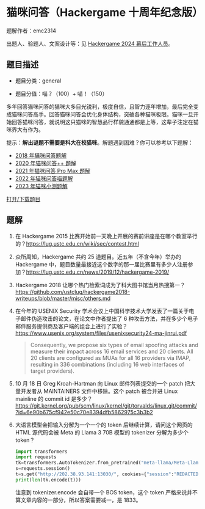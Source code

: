 # 猫咪问答（Hackergame 十周年纪念版）

题解作者：emc2314

出题人、验题人、文案设计等：见 [Hackergame 2024 幕后工作人员](https://hack.lug.ustc.edu.cn/credits/)。

## 题目描述

- 题目分类：general

- 题目分值：喵？（100）+ 喵！（150）

多年回答猫咪问答的猫咪大多目光锐利，极度自信，且智力逐年增加，最后完全变成猫咪问答高手。回答猫咪问答会优化身体结构，突破各种猫咪极限。猫咪一旦开始回答猫咪问答，就说明这只猫咪的智慧品行样貌通通都是上等，这辈子注定在猫咪界大有作为。

提示：**解出谜题不需要是科大在校猫咪**。解题遇到困难？你可以参考以下题解：

- [2018 年猫咪问答题解](https://github.com/ustclug/hackergame2018-writeups/blob/master/official/ustcquiz/README.md)
- [2020 年猫咪问答++ 题解](https://github.com/USTC-Hackergame/hackergame2020-writeups/blob/master/official/%E7%8C%AB%E5%92%AA%E9%97%AE%E7%AD%94++/README.md)
- [2021 年猫咪问答 Pro Max 题解](https://github.com/USTC-Hackergame/hackergame2021-writeups/blob/master/official/%E7%8C%AB%E5%92%AA%E9%97%AE%E7%AD%94%20Pro%20Max/README.md)
- [2022 年猫咪问答喵题解](https://github.com/USTC-Hackergame/hackergame2022-writeups/blob/master/official/%E7%8C%AB%E5%92%AA%E9%97%AE%E7%AD%94%E5%96%B5/README.md)
- [2023 年猫咪小测题解](https://github.com/USTC-Hackergame/hackergame2023-writeups/blob/master/official/%E7%8C%AB%E5%92%AA%E5%B0%8F%E6%B5%8B/README.md)

[打开/下载题目](http://202.38.93.141:13030/?token={token})

## 题解

1. 在 Hackergame 2015 比赛开始前一天晚上开展的赛前讲座是在哪个教室举行的？https://lug.ustc.edu.cn/wiki/sec/contest.html
2. 众所周知，Hackergame 共约 25 道题目。近五年（不含今年）举办的 Hackergame 中，题目数量最接近这个数字的那一届比赛里有多少人注册参加？https://lug.ustc.edu.cn/news/2019/12/hackergame-2019/
3. Hackergame 2018 让哪个热门检索词成为了科大图书馆当月热搜第一？https://github.com/ustclug/hackergame2018-writeups/blob/master/misc/others.md
4. 在今年的 USENIX Security 学术会议上中国科学技术大学发表了一篇关于电子邮件伪造攻击的论文，在论文中作者提出了 6 种攻击方法，并在多少个电子邮件服务提供商及客户端的组合上进行了实验？https://www.usenix.org/system/files/usenixsecurity24-ma-jinrui.pdf
   > Consequently, we propose six types of email spoofing attacks and measure their impact across 16 email services and 20 clients. All 20 clients are configured as MUAs for all 16 providers via IMAP, resulting in 336 combinations (including 16 web interfaces of target providers).
5. 10 月 18 日 Greg Kroah-Hartman 向 Linux 邮件列表提交的一个 patch 把大量开发者从 MAINTAINERS 文件中移除。这个 patch 被合并进 Linux mainline 的 commit id 是多少？https://git.kernel.org/pub/scm/linux/kernel/git/torvalds/linux.git/commit/?id=6e90b675cf942e50c70e8394dfb5862975c3b3b2
6. 大语言模型会把输入分解为一个一个的 token 后继续计算，请问这个网页的 HTML 源代码会被 Meta 的 Llama 3 70B 模型的 tokenizer 分解为多少个 token？

   ```python
   import transformers
   import requests
   tk=transformers.AutoTokenizer.from_pretrained("meta-llama/Meta-Llama-3-70B")
   s=requests.session()
   t=s.get("http://202.38.93.141:13030/", cookies={"session":"REDACTED"}).text
   print(len(tk.encode(t)))
   ```

   注意到 tokenizer.encode 会自带一个 BOS token，这个 token 严格来说并不算文章内容的一部分，所以答案需要减一，是 1833。
